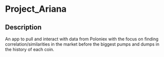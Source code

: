 # Project_Ariana

## Description
An app to pull and interact with data from Poloniex with the focus on finding correlation/similarities
in the market before the biggest pumps and dumps in the history of each coin. 
